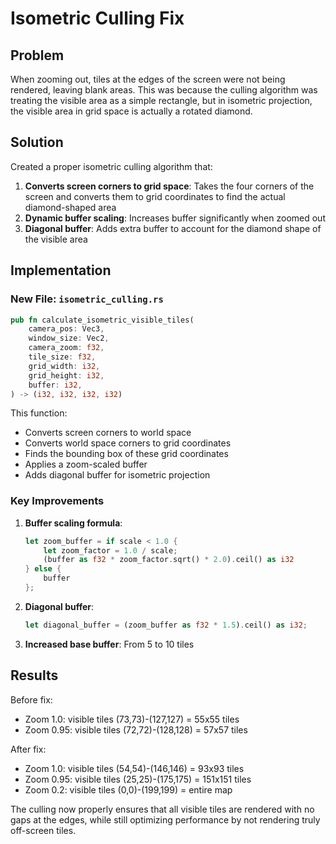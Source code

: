 # Isometric Culling Fix

## Problem
When zooming out, tiles at the edges of the screen were not being rendered, leaving blank areas. This was because the culling algorithm was treating the visible area as a simple rectangle, but in isometric projection, the visible area in grid space is actually a rotated diamond.

## Solution
Created a proper isometric culling algorithm that:

1. **Converts screen corners to grid space**: Takes the four corners of the screen and converts them to grid coordinates to find the actual diamond-shaped area
2. **Dynamic buffer scaling**: Increases buffer significantly when zoomed out
3. **Diagonal buffer**: Adds extra buffer to account for the diamond shape of the visible area

## Implementation

### New File: `isometric_culling.rs`
```rust
pub fn calculate_isometric_visible_tiles(
    camera_pos: Vec3,
    window_size: Vec2,
    camera_zoom: f32,
    tile_size: f32,
    grid_width: i32,
    grid_height: i32,
    buffer: i32,
) -> (i32, i32, i32, i32)
```

This function:
- Converts screen corners to world space
- Converts world space corners to grid coordinates
- Finds the bounding box of these grid coordinates
- Applies a zoom-scaled buffer
- Adds diagonal buffer for isometric projection

### Key Improvements

1. **Buffer scaling formula**:
   ```rust
   let zoom_buffer = if scale < 1.0 {
       let zoom_factor = 1.0 / scale;
       (buffer as f32 * zoom_factor.sqrt() * 2.0).ceil() as i32
   } else {
       buffer
   };
   ```

2. **Diagonal buffer**:
   ```rust
   let diagonal_buffer = (zoom_buffer as f32 * 1.5).ceil() as i32;
   ```

3. **Increased base buffer**: From 5 to 10 tiles

## Results

Before fix:
- Zoom 1.0: visible tiles (73,73)-(127,127) = 55x55 tiles
- Zoom 0.95: visible tiles (72,72)-(128,128) = 57x57 tiles

After fix:
- Zoom 1.0: visible tiles (54,54)-(146,146) = 93x93 tiles
- Zoom 0.95: visible tiles (25,25)-(175,175) = 151x151 tiles
- Zoom 0.2: visible tiles (0,0)-(199,199) = entire map

The culling now properly ensures that all visible tiles are rendered with no gaps at the edges, while still optimizing performance by not rendering truly off-screen tiles.